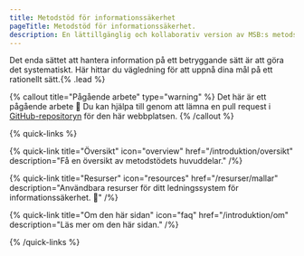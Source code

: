 ```yaml
---
title: Metodstöd för informationssäkerhet
pageTitle: Metodstöd för informationssäkerhet.
description: En lättillgänglig och kollaborativ version av MSB:s metodstöd för informationssäkerhet.
---
```


Det enda sättet att hantera information på ett betryggande sätt är att göra det systematiskt. Här hittar du vägledning för att uppnå dina mål på ett rationellt sätt.{% .lead %}

{% callout title="Pågående arbete" type="warning" %}
Det här är ett pågående arbete 🚧 Du kan hjälpa till genom att lämna en pull request i [GitHub-repositoryn](https://github.com/carlgleisner/infosec-wiki) för den här webbplatsen.
{% /callout %}

{% quick-links %}

{% quick-link title="Översikt" icon="overview" href="/introduktion/oversikt" description="Få en översikt av metodstödets huvuddelar." /%}

{% quick-link title="Resurser" icon="resources" href="/resurser/mallar" description="Användbara resurser för ditt ledningssystem för informationssäkerhet. 🚧" /%}

{% quick-link title="Om den här sidan" icon="faq" href="/introduktion/om" description="Läs mer om den här sidan." /%}

{% /quick-links %}
